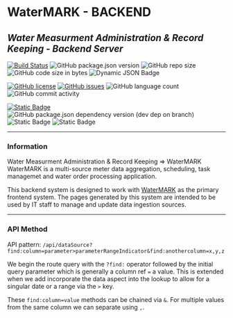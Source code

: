 # WaterMARK - BACKEND

## _Water Measurment Administration & Record Keeping - Backend Server_

[![Build Status](https://img.shields.io/static/v1?label=build&message=development&color=red)](https://img.shields.io)
![GitHub package.json version](https://img.shields.io/github/package-json/v/mikelambson/watermark-backend)
![GitHub repo size](https://img.shields.io/github/repo-size/mikelambson/watermark-backend)
![GitHub code size in bytes](https://img.shields.io/github/languages/code-size/mikelambson/watermark-backend)
![Dynamic JSON Badge](https://img.shields.io/badge/dynamic/json?url=https%3A%2F%2Fraw.githubusercontent.com%2Fmikelambson%2Fwatermark-backend%2Fmaster%2Fpackage.json&query=%24.linecount&label=total%20lines&color=333222)

[![GitHub license](https://img.shields.io/github/license/mikelambson/watermark-backend)](https://github.com/mikelambson/watermark-backend/blob/master/LICENSE)
[![GitHub issues](https://img.shields.io/github/issues/mikelambson/watermark-backend)](https://github.com/mikelambson/watermark-backend/issues)
![GitHub language count](https://img.shields.io/github/languages/count/mikelambson/watermark-backend)
![GitHub commit activity](https://img.shields.io/github/commit-activity/t/mikelambson/watermark-backend)

[![Static Badge](https://img.shields.io/badge/node->20.10.0-44bf16)](https://ui.shadcn.com/)
![GitHub package.json dependency version (dev dep on branch)](https://img.shields.io/github/package-json/dependency-version/mikelambson/watermark-backend/dev/prisma/master)
![Static Badge](https://img.shields.io/badge/DBMS-PostgreSQL-%23336791)
![Static Badge](https://img.shields.io/badge/DBMS_Extension-TimescaleDB-%23f5ff80)

___

### Information

Water Measurment Administration & Record Keeping => WaterMARK  
WaterMARK is a multi-source meter data aggregation, scheduling, task managemet and water order processing application.

This backend system is designed to work with [WaterMARK](https://github.com/mikelambson/WaterMARK) as the primary frontend system. The pages generated by this system are intended to be used by IT staff to manage and update data ingestion sources.

___

### API Method

API pattern:
`/api/dataSource?find:column=parameter>parameterRangeIndicator&find:anothercolumn=x,y,z`

We begin the route query with the `?find:` operator followed by the initial query parameter which is generally a column ref `=` a value.  This is extended when we add incorporate the data aspect into the lookup to allow for a singular date or a range via the `>` key.

These `find:column=value` methods can be chained via `&`.
For multiple values from the same column we can separate using `,`.
